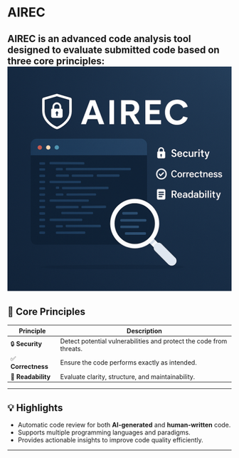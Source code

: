 # AIREC 

**AIREC** is an advanced **code analysis tool** designed to evaluate submitted code based on three core principles:
![AIREC Logo](static/icons/p.png)
---

## 🌟 Core Principles

| Principle      | Description |
|----------------|-------------|
| 🔒 **Security** | Detect potential vulnerabilities and protect the code from threats. |
| ✅ **Correctness** | Ensure the code performs exactly as intended. |
| 📝 **Readability** | Evaluate clarity, structure, and maintainability. |

---

## 💡 Highlights

- Automatic code review for both **AI-generated** and **human-written** code.  
- Supports multiple programming languages and paradigms.  
- Provides actionable insights to improve code quality efficiently.  

---
